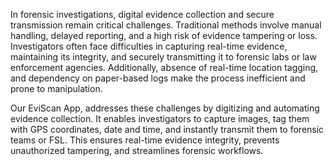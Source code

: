 In forensic investigations, digital evidence collection and secure transmission remain critical 
challenges. Traditional methods involve manual handling, delayed reporting, and a high risk 
of evidence tampering or loss. Investigators often face difficulties in capturing real-time 
evidence, maintaining its integrity, and securely transmitting it to forensic labs or law 
enforcement agencies. Additionally, absence of real-time location tagging, and dependency on 
paper-based logs make the process inefficient and prone to manipulation.


Our EviScan App, addresses these challenges by digitizing and automating evidence 
collection. It enables investigators to capture images, tag them with GPS coordinates, date 
and time, and instantly transmit them to forensic teams or FSL. This ensures real-time 
evidence integrity, prevents unauthorized tampering, and streamlines forensic workflows.  
